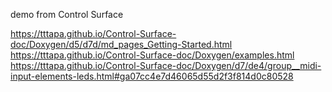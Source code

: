 demo from Control Surface  


https://tttapa.github.io/Control-Surface-doc/Doxygen/d5/d7d/md_pages_Getting-Started.html  
https://tttapa.github.io/Control-Surface-doc/Doxygen/examples.html  
https://tttapa.github.io/Control-Surface-doc/Doxygen/d7/de4/group__midi-input-elements-leds.html#ga07cc4e7d46065d55d2f3f814d0c80528  
